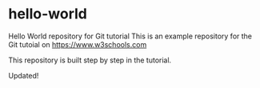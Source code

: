 # hello-world
Hello World repository for Git tutorial
This is an example repository for the Git tutoial on https://www.w3schools.com

This repository is built step by step in the tutorial.

Updated!
